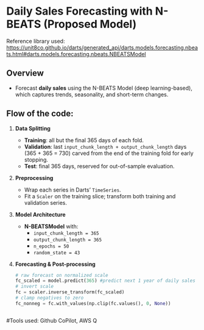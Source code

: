 # Daily Sales Forecasting with N-BEATS (Proposed Model)
Reference library used: https://unit8co.github.io/darts/generated_api/darts.models.forecasting.nbeats.html#darts.models.forecasting.nbeats.NBEATSModel

## Overview
- Forecast **daily sales** using the N-BEATS Model (deep learning-based), which captures trends, seasonality, and short-term changes.
  
## Flow of the code:

1. **Data Splitting**  
   - **Training**: all but the final 365 days of each fold.  
   - **Validation**: last `input_chunk_length + output_chunk_length` days (365 + 365 = 730) carved from the end of the training fold for early stopping.  
   - **Test**: final 365 days, reserved for out-of-sample evaluation.

2. **Preprocessing**  
   - Wrap each series in Darts’ `TimeSeries`.  
   - Fit a `Scaler` on the training slice; transform both training and validation series.

3. **Model Architecture**  
   - **N-BEATSModel** with:
     - `input_chunk_length = 365`  
     - `output_chunk_length = 365`  
     - `n_epochs = 50`  
     - `random_state = 43`  

4. **Forecasting & Post-processing**  
   ```python
   # raw forecast on normalized scale
   fc_scaled = model.predict(365) #predict next 1 year of daily sales
   # invert scale
   fc = scaler.inverse_transform(fc_scaled)
   # clamp negatives to zero
   fc_nonneg = fc.with_values(np.clip(fc.values(), 0, None))



#Tools used: Github CoPilot, AWS Q
